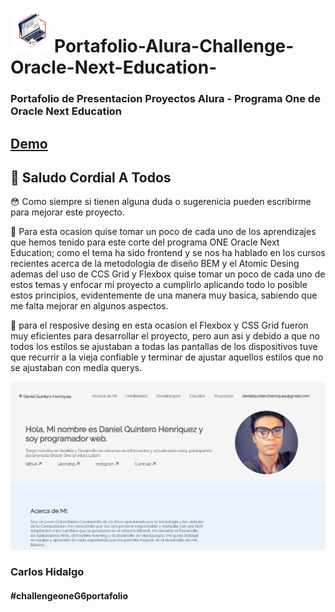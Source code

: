 # <img src="https://raw.githubusercontent.com/Danielo27/Portafolio-Alura-Challenge-Oracle-Next-Education-/main/assets/img/cms_files_10224_1645571154Insignia_3.png" alt="insignia alura" type="image/png" width=70 height=70 />Portafolio-Alura-Challenge-Oracle-Next-Education-

### Portafolio de Presentacion Proyectos Alura - Programa One de Oracle Next Education

## [Demo]()

## :wave: Saludo Cordial A Todos

:flushed: Como siempre si tienen alguna duda o sugerenicia pueden escribirme para mejorar este proyecto.


:small_blue_diamond: Para esta ocasion quise tomar un poco de cada uno de los aprendizajes que hemos tenido para este corte del programa ONE Oracle Next Education; como el tema ha sido frontend y se nos ha hablado en los cursos recientes acerca de la metodologia de diseño BEM y el Atomic Desing ademas del uso de CCS Grid y Flexbox quise tomar un poco de cada uno de estos temas y enfocar mi proyecto a cumplirlo aplicando todo lo posible estos principios, evidentemente de una manera muy basica, sabiendo que me falta mejorar en algunos aspectos.

:small_blue_diamond: para el resposive desing en esta ocasion el Flexbox y CSS Grid fueron muy eficientes para desarrollar el proyecto, pero aun asi y debido a  que no todos los estilos se ajustaban a todas las pantallas de los dispositivos tuve que recurrir a la vieja confiable y terminar de ajustar aquellos estilos que no se ajustaban con media querys.

![Pantallazo Portafolio](https://raw.githubusercontent.com/Danielo27/Portafolio-Alura-Challenge-Oracle-Next-Education-/main/test.png)

### Carlos Hidalgo
#### #challengeoneG6portafolio

